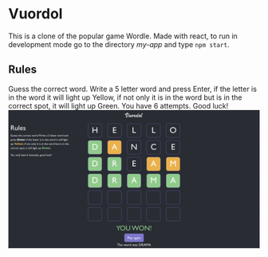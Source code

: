 # Vuordol
This is a clone of the popular game Wordle.
Made with react, to run in development mode go to the directory *my-app* and type `npm start`.
## Rules
Guess the correct word. Write a 5 letter word and press Enter, if the letter is in the word it will light up Yellow, if not only it is in the word but is in the correct spot, it will light up Green.
You have 6 attempts. Good luck!
![](screenshots/screen.png)

